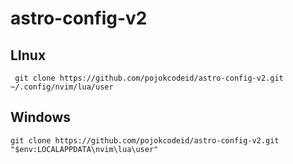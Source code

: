 # astro-config-v2
## LInux
```
 git clone https://github.com/pojokcodeid/astro-config-v2.git ~/.config/nvim/lua/user

```
## Windows
```
git clone https://github.com/pojokcodeid/astro-config-v2.git "$env:LOCALAPPDATA\nvim\lua\user"
```
